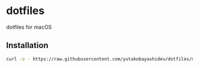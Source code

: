 # dotfiles

dotfiles for macOS

## Installation

```sh
curl -o - https://raw.githubusercontent.com/yutakobayashidev/dotfiles/main/packages/cli/scripts/install | sh
```